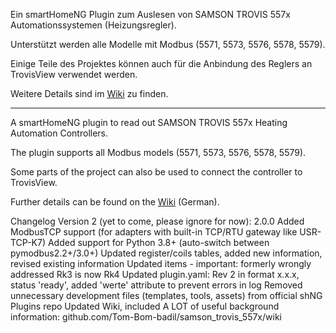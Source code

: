Ein smartHomeNG Plugin zum Auslesen von SAMSON TROVIS 557x Automationssystemen (Heizungsregler).

Unterstützt werden alle Modelle mit Modbus (5571, 5573, 5576, 5578, 5579).

Einige Teile des Projektes können auch für die Anbindung des Reglers an TrovisView verwendet werden.

Weitere Details sind im [Wiki](https://github.com/Tom-Bom-badil/samson_trovis_557x/wiki) zu finden.

------------

A smartHomeNG plugin to read out SAMSON TROVIS 557x Heating Automation Controllers.

The plugin supports all Modbus models (5571, 5573, 5576, 5578, 5579).

Some parts of the project can also be used to connect the controller to TrovisView.

Further details can be found on the [Wiki](https://github.com/Tom-Bom-badil/samson_trovis_557x/wiki) (German).



Changelog Version 2 (yet to come, please ignore for now):
2.0.0
Added ModbusTCP support (for adapters with built-in TCP/RTU gateway like USR-TCP-K7)
Added support for Python 3.8+ (auto-switch between pymodbus2.2+/3.0+)
Updated register/coils tables, added new information, revised existing information
Updated items - important: formerly wrongly addressed Rk3 is now Rk4
Updated plugin.yaml: Rev 2 in format x.x.x, status 'ready', added 'werte' attribute to prevent errors in log
Removed unnecessary development files (templates, tools, assets) from official shNG Plugins repo
Updated Wiki, included A LOT of useful background information: github.com/Tom-Bom-badil/samson_trovis_557x/wiki
